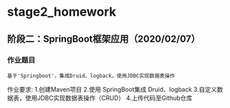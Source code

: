 # stage2_homework
## 阶段二：SpringBoot框架应用（2020/02/07）
### 作业题目
	基于'Springboot'，集成Druid、logback，使用JDBC实现数据表操作
作业要求:
    1.创建Maven项目
    2.使用 SpringBoot集成 Druid、logback
    3.自定义数据表，使用JDBC实现数据表操作（CRUD）
    4.上传代码至Github仓库
